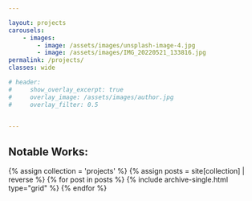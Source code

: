 ```yaml
---

layout: projects
carousels:
    - images:
        - image: /assets/images/unsplash-image-4.jpg
        - image: /assets/images/IMG_20220521_133816.jpg
permalink: /projects/
classes: wide

# header:
#     show_overlay_excerpt: true
#     overlay_image: /assets/images/author.jpg
#     overlay_filter: 0.5

    
---
```


## Notable Works:
<div class="grid__wrapper">
  {% assign collection = 'projects' %}
  {% assign posts = site[collection] | reverse %}
  {% for post in posts %}
    {% include archive-single.html type="grid" %}
  {% endfor %}
</div>



